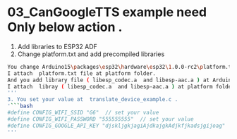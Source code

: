 # 03_CanGoogleTTS example need Only below action . 
1. Add libraries to ESP32 ADF  
2. Change platform.txt and add precompiled libraries  
```bash
You change Arduino15\packages\esp32\hardware\esp32\1.0.0-rc2\platform.txt. to use precompiled libraries like libesp_codec.a.  
I attach  platform.txt file at platform folder.    
And you add library file ( libesp_codec.a  and libesp-aac.a ) at Arduino15\packages\esp32\hardware\esp32\1.0.0-rc2\tools\sdk\lib .  
I attach  libray ( libesp_codec.a  and libesp-aac.a ) at platform folder.   
'''
3. You set your value at  translate_device_example.c .  
'```bash
#define CONFIG_WIFI_SSID "G6"  // set your value  
#define CONFIG_WIFI_PASSWORD "555555555"  // set your value  
#define CONFIG_GOOGLE_API_KEY "djskljgkjagiAjdkajgkAdjkfjkadsjgijoag"  // set your value  
'''
